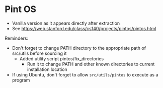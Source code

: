 # Pint OS

* Vanilla version as it appears directly after extraction
* See https://web.stanford.edu/class/cs140/projects/pintos/pintos.html

Reminders:
* Don't forget to change PATH directory to the appropriate path of src/utils before sourcing it
  * Added utility script pintos/fix_directories
    * Run it to change PATH and other known directories to current installation location
* If using Ubuntu, don't forget to allow `src/utils/pintos` to execute as a program
